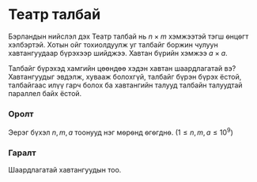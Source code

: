 Театр талбай
============

Бэрландын нийслэл дэх Театр талбай нь $n × m$ хэмжээтэй тэгш ѳнцѳгт
хэлбэртэй. Хотын ойг тохиолдуулж уг талбайг боржин чулуун хавтангуудаар бүрэхээр
шийджээ. Хавтан бүрийн хэмжээ $a × a$.

Талбайг бүрэхэд хамгийн цөөндөө хэдэн хавтан шаардлагатай вэ? Хавтангуудыг
эвдэлж, хувааж болохгүй, талбайг бүрэн бүрэх ёстой, талбайгаас илүү гарч болох
ба хавтангийн талууд талбайн талуудтай параллел байх ёстой.


### Оролт
Эерэг бүхэл $n,m,a$ тоонууд нэг мѳрѳнд ѳгѳгднѳ. ($1 ≤ n, m, a ≤ 10^9$)


### Гаралт
Шаардлагатай хавтангуудын тоо.
